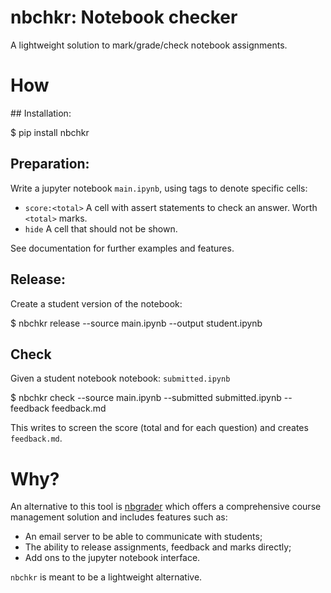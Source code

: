 # nbchkr: Notebook checker

A lightweight solution to mark/grade/check notebook assignments.

# How

## Installation:

$ pip install nbchkr

## Preparation:

Write a jupyter notebook `main.ipynb`, using tags to denote specific cells:

- `score:<total>` A cell with assert statements to check an answer. Worth
  `<total>` marks.
- `hide` A cell that should not be shown.

See documentation for further examples and features.

## Release:

Create a student version of the notebook:

$ nbchkr release --source main.ipynb --output student.ipynb

## Check

Given a student notebook notebook: `submitted.ipynb`

$ nbchkr check --source main.ipynb --submitted submitted.ipynb --feedback feedback.md

This writes to screen the score (total and for each question) and creates
`feedback.md`.

# Why?

An alternative to this tool is
[nbgrader](https://nbgrader.readthedocs.io/en/stable/) which offers a
comprehensive course management solution and includes features such as:

- An email server to be able to communicate with students;
- The ability to release assignments, feedback and marks directly;
- Add ons to the jupyter notebook interface.

`nbchkr` is meant to be a lightweight alternative.
